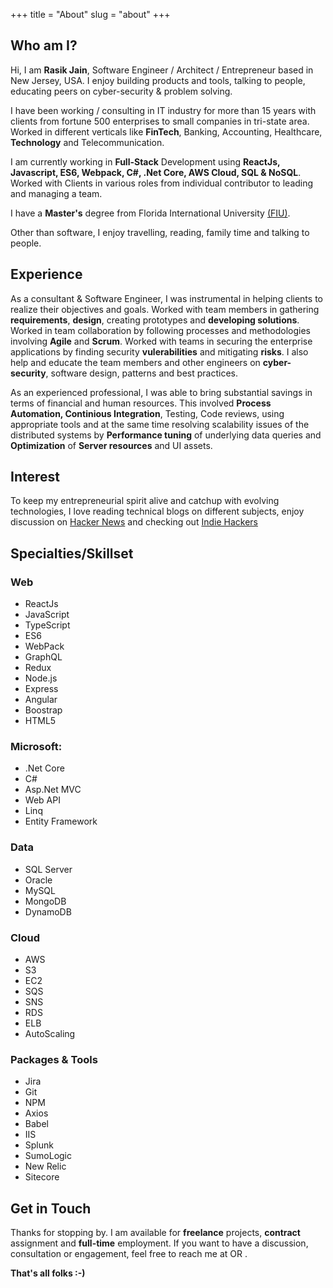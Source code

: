 +++
title = "About"
slug = "about"
+++
## Who am I?

Hi, I am <strong>Rasik Jain</strong>, Software Engineer / Architect / Entrepreneur based in New Jersey, USA. I enjoy building products and tools, talking to people, educating peers on cyber-security & problem solving.

I have been working / consulting in IT industry for more than 15 years with clients from fortune 500 enterprises to small companies in tri-state area. Worked in different verticals like **FinTech**, Banking, Accounting, Healthcare, **Technology**  and Telecommunication. 

I am currently working in **Full-Stack** Development using **ReactJs, Javascript, ES6, Webpack, C#, .Net Core, AWS Cloud, SQL & NoSQL**. Worked with Clients in various roles from individual contributor to leading and managing a team. 

I have a **Master's** degree from Florida International University [(FIU)](https://www.fiu.edu). 

Other than software, I enjoy travelling, reading, family time and talking to people.

## Experience
As a consultant & Software Engineer, I was instrumental in helping clients to realize their objectives and goals. Worked with team members in gathering **requirements**, **design**, creating prototypes and **developing solutions**. Worked in team collaboration by following processes and methodologies involving **Agile** and **Scrum**. Worked with teams in securing the enterprise applications by finding security **vulerabilities** and mitigating **risks**. I also help and educate the team members and other engineers on **cyber-security**, software design, patterns and best practices. 

As an experienced professional, I was able to bring substantial savings in terms of financial and human resources. This involved **Process Automation, Continious Integration**, Testing, Code reviews, using appropriate tools and at the same time resolving scalability issues of the distributed systems by **Performance tuning** of underlying data queries and **Optimization** of **Server resources** and UI assets.

## Interest

To keep my entrepreneurial spirit alive and catchup with evolving technologies, I love reading technical blogs on different subjects, enjoy discussion on [Hacker News](https://news.ycombinator.com) and checking out [Indie Hackers](https://www.indiehackers.com/)

## Specialties/Skillset

### Web
<div class="horizontalList">
    <ul>
        <li>ReactJs</li>
        <li>JavaScript</li>
        <li>TypeScript</li>
        <li>ES6</li>
        <li>WebPack</li>
        <li>GraphQL</li>
        <li>Redux</li>
        <li>Node.js</li>
        <li>Express</li>
        <li>Angular</li>
        <li>Boostrap</li>
        <li>HTML5</li>
    </ul>
</div>


### Microsoft: 
<div class="horizontalList">
    <ul>
        <li>.Net Core</li>
        <li>C#</li>
        <li>Asp.Net MVC</li>
        <li>Web API</li>
        <li>Linq</li>
        <li>Entity Framework</li>
    </ul>
</div>

### Data
<div class="horizontalList">
    <ul>
        <li>SQL Server</li>
        <li>Oracle</li>
        <li>MySQL</li>
        <li>MongoDB</li>
        <li>DynamoDB</li>
    </ul>
</div>

### Cloud
<div class="horizontalList">
    <ul>
        <li>AWS</li>
        <li>S3</li>
        <li>EC2</li>
        <li>SQS</li>
        <li>SNS</li>
        <li>RDS</li>
        <li>ELB</li>
        <li>AutoScaling</li>
    </ul>
</div>

### Packages & Tools
<div class="horizontalList">
    <ul>
        <li>Jira</li>
        <li>Git</li>
        <li>NPM</li>
        <li>Axios</li>
        <li>Babel</li>
        <li>IIS</li>
        <li>Splunk</li>
        <li>SumoLogic</li>
        <li>New Relic</li>
        <li>Sitecore</li>
    </ul>
</div>

## Get in Touch

Thanks for stopping by. I am available for **freelance** projects, **contract** assignment and **full-time** employment. If you want to have a discussion, consultation or engagement, feel free to reach me at [<i class="far fa-lg fa-envelope" style="color: #212121"></i>](mailto:jainrasik@gmail.com?subject=Hello,%20Regarding%20profile,%20source:rasikjain.com "jainrasik - Gmail") OR [<i class="fab fa-lg fa-twitter" style="color: #212121"></i>](https://twitter.com/jainrasik "@jainrasik - Twitter").

**That's all folks :-)**